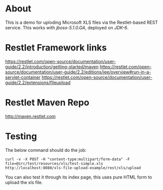 # About

This is a demo for uploding Microsoft XLS files via the Restlet-based REST service. This works with *jboss-5.1.0.GA*, deployed on *JDK-6*.

# Restlet Framework links
https://restlet.com/open-source/documentation/user-guide/2.2/introduction/getting-started/maven
https://restlet.com/open-source/documentation/user-guide/2.2/editions/jee/overview#run-in-a-servlet-container
https://restlet.com/open-source/documentation/user-guide/2.2/extensions/fileupload

# Restlet Maven Repo
http://maven.restlet.com

# Testing

The below command should do the job:

	curl -v -X POST -H "content-type:multipart/form-data" -F file=@src/test/resources/xls/test-simple.xls http://localhost:8080/xls-file-upload-example/rest/xls/upload  

You can also test it through its index page, this uses pure HTML form to upload the xls file.

	
	